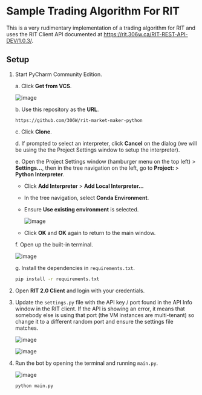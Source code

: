 # Sample Trading Algorithm For RIT

This is a very rudimentary implementation of a trading algorithm for RIT and uses the RIT Client API documented
at https://rit.306w.ca/RIT-REST-API-DEV/1.0.3/.

## Setup

1. Start PyCharm Community Edition.

   a. Click **Get from VCS**.

   ![image](https://github.com/306W/rit-market-maker-python/assets/2671978/5e66734b-4b86-4f63-9638-6a26270ca592)

   b. Use this repository as the **URL**.
      ```
      https://github.com/306W/rit-market-maker-python
      ```

   c. Click **Clone**.

   d. If prompted to select an interpreter, click **Cancel** on the dialog (we will be using the the Project Settings
   window to setup the interpreter).

   e. Open the Project Settings window (hamburger menu on the top left) > **Settings...**, then in the tree navigation
   on the left, go to **Project: <name of project>** > **Python Interpreter**.
    - Click **Add Interpreter** > **Add Local Interpreter...**
    - In the tree navigation, select **Conda Environment**.
    - Ensure **Use existing environment** is selected.

      ![image](https://github.com/306W/rit-market-maker-python/assets/2671978/077845e2-39fd-4055-9f44-b1e8c43baf26)

    - Click **OK** and **OK** again to return to the main window.

   f. Open up the built-in terminal.

      ![image](https://github.com/306W/rit-market-maker-python/assets/2671978/99f40612-55d8-4f59-b5a8-902321bd2931)

   g. Install the dependencies in `requirements.txt`.

      ```bash
      pip install -r requirements.txt
      ```

2. Open **RIT 2.0 Client** and login with your credentials.

3. Update the `settings.py` file with the API key / port found in the API Info window in the RIT client. If the API is showing an error, it means that somebody else is using that port (the VM instances are multi-tenant) so change it to a different random port and ensure the settings file matches.

   ![image](https://github.com/306W/rit-market-maker-python/assets/2671978/f9a950de-4d8d-4cf4-be52-c25d14409651)

   ![image](https://github.com/306W/rit-market-maker-python/assets/2671978/82d242d6-c904-4a8e-8d19-8a3a1081a573)

4. Run the bot by opening the terminal and running `main.py`.

   ![image](https://github.com/306W/rit-market-maker-python/assets/2671978/b0b84a37-a128-4677-a08e-89f186eb2103)

   ```bash
   python main.py
   ```
